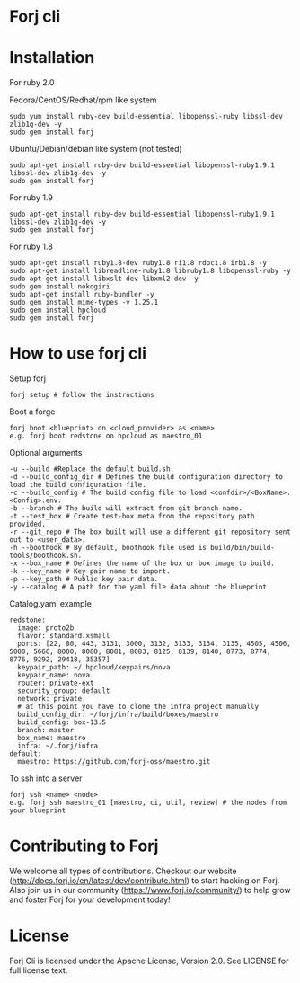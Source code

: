 Forj cli
=====================


Installation
=====================
For ruby 2.0

Fedora/CentOS/Redhat/rpm like system

    sudo yum install ruby-dev build-essential libopenssl-ruby libssl-dev zlib1g-dev -y
    sudo gem install forj

Ubuntu/Debian/debian like system (not tested)

    sudo apt-get install ruby-dev build-essential libopenssl-ruby1.9.1 libssl-dev zlib1g-dev -y
    sudo gem install forj

For ruby 1.9

    sudo apt-get install ruby-dev build-essential libopenssl-ruby1.9.1 libssl-dev zlib1g-dev -y
    sudo gem install forj

For ruby 1.8

    sudo apt-get install ruby1.8-dev ruby1.8 ri1.8 rdoc1.8 irb1.8 -y
    sudo apt-get install libreadline-ruby1.8 libruby1.8 libopenssl-ruby -y
    sudo apt-get install libxslt-dev libxml2-dev -y
    sudo gem install nokogiri
    sudo apt-get install ruby-bundler -y
    sudo gem install mime-types -v 1.25.1
    sudo gem install hpcloud
    sudo gem install forj


How to use forj cli
=====================
Setup forj

    forj setup # follow the instructions

Boot a forge

    forj boot <blueprint> on <cloud_provider> as <name>
    e.g. forj boot redstone on hpcloud as maestro_01

Optional arguments

    -u --build #Replace the default build.sh.
    -d --build_config_dir # Defines the build configuration directory to load the build configuration file.
    -c --build_config # The build config file to load <confdir>/<BoxName>.<Config>.env.
    -b --branch # The build will extract from git branch name.
    -t --test_box # Create test-box meta from the repository path provided.
    -r --git_repo # The box built will use a different git repository sent out to <user_data>.
    -h --boothook # By default, boothook file used is build/bin/build-tools/boothook.sh.
    -x --box_name # Defines the name of the box or box image to build.
    -k --key_name # Key pair name to import.
    -p --key_path # Public key pair data.
    -y --catalog # A path for the yaml file data about the blueprint

Catalog.yaml example

    redstone:
      image: proto2b
      flavor: standard.xsmall
      ports: [22, 80, 443, 3131, 3000, 3132, 3133, 3134, 3135, 4505, 4506, 5000, 5666, 8000, 8080, 8081, 8083, 8125, 8139, 8140, 8773, 8774, 8776, 9292, 29418, 35357]
      keypair_path: ~/.hpcloud/keypairs/nova
      keypair_name: nova
      router: private-ext
      security_group: default
      network: private
      # at this point you have to clone the infra project manually
      build_config_dir: ~/forj/infra/build/boxes/maestro
      build_config: box-13.5
      branch: master
      box_name: maestro
      infra: ~/.forj/infra
    default:
      maestro: https://github.com/forj-oss/maestro.git
To ssh into a server

    forj ssh <name> <node>
    e.g. forj ssh maestro_01 [maestro, ci, util, review] # the nodes from your blueprint


Contributing to Forj
=====================
We welcome all types of contributions.  Checkout our website (http://docs.forj.io/en/latest/dev/contribute.html)
to start hacking on Forj.  Also join us in our community (https://www.forj.io/community/) to help grow and foster Forj for
your development today!

License
=====================
Forj Cli is licensed under the Apache License, Version 2.0.  See LICENSE for full license text.
